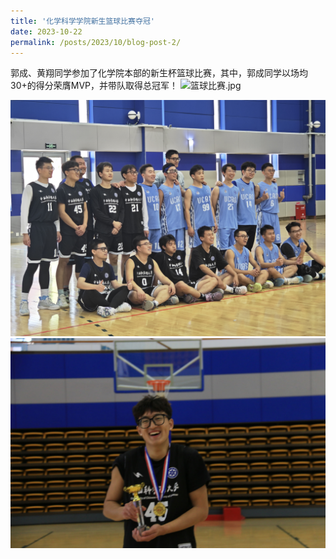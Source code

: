 ```yaml
---
title: '化学科学学院新生篮球比赛夺冠'
date: 2023-10-22
permalink: /posts/2023/10/blog-post-2/
---
```


郭成、黄翔同学参加了化学院本部的新生杯篮球比赛，其中，郭成同学以场均30+的得分荣膺MVP，并带队取得总冠军！
![篮球比赛.jpg](/images/News/篮球比赛.jpg)

![篮球比赛2.jpg](/images/News/篮球比赛2.jpg)
![篮球比赛3.jpg](/images/News/篮球比赛3.jpg)